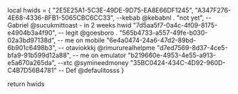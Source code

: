 local hwids = {
"2E5E25A1-5C3E-49DE-9D75-EA8E66DF1245",
"A347F276-4E68-4336-8FB1-5065CBC6CC33", --kebab @kebabnl .
"not yet", --Gabriel @sucukmittoast - in 2 weeks hwid
"7d5aa5f7-0a4c-4f09-8175-e4904b3a4f90", -- legit @goesboro .
"565b4733-a557-49fe-b030-02a3bd97138d", -- me on mobile
"6e4a0474-24a6-47d2-89bd-6b901c6498b3", -- otaviokkkj @rimururealhelpme
"d7ed7569-8d37-4ce5-bfa9-91b599d12a88", -- me on emulator
"b219660e-4953-4e55-a913-e5a670a265da", --xtc @symineedmoney
"35BC0424-434C-4D92-960D-C4B7D56B4781" -- Def @defaulitosss
}

return hwids
